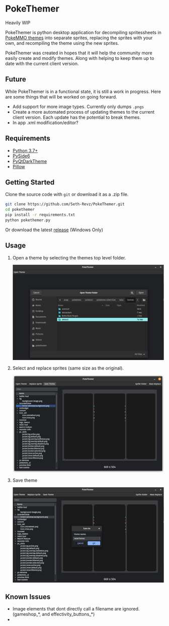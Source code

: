 PokeThemer  
==========  

Heavily WIP

PokeThemer is python desktop application for decompiling spritessheets in [PokeMMO themes](https://forums.pokemmo.com/index.php?/forum/33-client-customization/) into separate sprites, replacing the sprites with your own, and recompiling the theme using the new sprites.  

PokeThemer was created in hopes that it will help the community more easily create and modify themes. Along with helping to keep them up to date with the current client version.  

## Future   

While PokeThemer is in a functional state, it is still a work in progress. Here are some things that will be worked on going forward.  
- Add support for more image types. Currently only dumps `.pngs`  
- Create a more automated process of updating themes to the current client version. Each update has the potential to break themes.  
- In app .xml modification/editor?  


## Requirements  

- [Python 3.7+](https://www.python.org/downloads/)  
- [PySide6](https://pypi.org/project/PySide6/)  
- [PyQtDarkTheme](https://pypi.org/project/pyqtdarktheme/)  
- [Pillow](https://pypi.org/project/pillow/)  

## Getting Started  

Clone the source code with `git` or download it as a .zip file.  

```bash
git clone https://github.com/Seth-Revz/PokeThemer.git
cd pokethemer
pip install -r requirements.txt
python pokethemer.py
```

Or download the latest [release](https://github.com/Seth-Revz/PokeThemer/releases/latest) (Windows Only)

## Usage  

1. Open a theme by selecting the themes top level folder.  

    <img alt='opentheme' width=600 src='https://github.com/Seth-Revz/PokeThemer/blob/main/.github/screenshot1.png'>  


2. Select and replace sprites (same size as the original).  

    <img alt='replacesprite' width=600 src='https://github.com/Seth-Revz/PokeThemer/blob/main/.github/screenshot2.png'>  

3. Save theme  

    <img alt='savetheme' width=600 src='https://github.com/Seth-Revz/PokeThemer/blob/main/.github/screenshot3.png'>  

## Known Issues

- Image elements that dont directly call a filename are ignored. (gameshop_\*, and effectivity_buttons_\*)
- 
